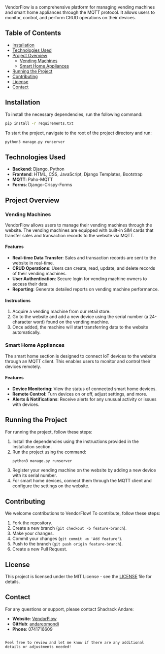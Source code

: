 
VendorFlow is a comprehensive platform for managing vending machines and smart home appliances through the MQTT protocol. It allows users to monitor, control, and perform CRUD operations on their devices.

## Table of Contents
- [Installation](#installation)
- [Technologies Used](#technologies-used)
- [Project Overview](#project-overview)
  - [Vending Machines](#vending-machines)
  - [Smart Home Appliances](#smart-home-appliances)
- [Running the Project](#running-the-project)
- [Contributing](#contributing)
- [License](#license)
- [Contact](#contact)

## Installation

To install the necessary dependencies, run the following command:
```sh
pip install -r requirements.txt
```

To start the project, navigate to the root of the project directory and run:
```sh
python3 manage.py runserver
```

## Technologies Used

- **Backend**: Django, Python
- **Frontend**: HTML, CSS, JavaScript, Django Templates, Bootstrap
- **MQTT**: Paho-MQTT
- **Forms**: Django-Crispy-Forms

## Project Overview

### Vending Machines

VendorFlow allows users to manage their vending machines through the website. The vending machines are equipped with built-in SIM cards that transfer sales and transaction records to the website via MQTT. 

#### Features
- **Real-time Data Transfer**: Sales and transaction records are sent to the website in real-time.
- **CRUD Operations**: Users can create, read, update, and delete records of their vending machines.
- **User Authentication**: Secure login for vending machine owners to access their data.
- **Reporting**: Generate detailed reports on vending machine performance.

#### Instructions
1. Acquire a vending machine from our retail store.
2. Go to the website and add a new device using the serial number (a 24-character word) found on the vending machine.
3. Once added, the machine will start transferring data to the website automatically.

### Smart Home Appliances

The smart home section is designed to connect IoT devices to the website through an MQTT client. This enables users to monitor and control their devices remotely.

#### Features
- **Device Monitoring**: View the status of connected smart home devices.
- **Remote Control**: Turn devices on or off, adjust settings, and more.
- **Alerts & Notifications**: Receive alerts for any unusual activity or issues with devices.

## Running the Project

For running the project, follow these steps:

1. Install the dependencies using the instructions provided in the Installation section.
2. Run the project using the command:
   ```sh
   python3 manage.py runserver
   ```
3. Register your vending machine on the website by adding a new device with its serial number.
4. For smart home devices, connect them through the MQTT client and configure the settings on the website.

## Contributing

We welcome contributions to VendorFlow! To contribute, follow these steps:
1. Fork the repository.
2. Create a new branch (`git checkout -b feature-branch`).
3. Make your changes.
4. Commit your changes (`git commit -m 'Add feature'`).
5. Push to the branch (`git push origin feature-branch`).
6. Create a new Pull Request.

## License

This project is licensed under the MIT License - see the [LICENSE](LICENSE) file for details.

## Contact

For any questions or support, please contact Shadrack Andare:
- **Website**: [VendorFlow](https://vendorflow.vercel.app)
- **GitHub**: [andareomondi](https://github.com/andareomondi)
- **Phone**: 0741716609
```

Feel free to review and let me know if there are any additional details or adjustments needed!
